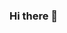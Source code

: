 ### Hi there 👋

<!--
**therealheinbokel/therealheinbokel** is a ✨ _special_ ✨ repository because its `README.md` (this file) appears on your GitHub profile.

Here are some ideas to get you started:

- 🔭 I’m currently working on: a robotics project, teaching autonomous robots to do tasks in human home environments 🤖
- 🌱 I’m currently learning how to: teach robotic arms to do awesome things 🦾
- 👯 I’m looking to: collaborate on developing React Native mobile apps 📲
- 💬 Ask me about: anything you'd want to know?!
- 📫 How to reach me: Chat with me on [LinkedIn](https://www.linkedin.com/in/lheinbokel/)
- 😄 Pronouns: he/him
- ⚡ Fun fact: i love techno 🎶

